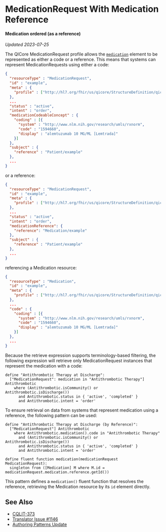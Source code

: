 # MedicationRequest With Medication Reference

#### Medication ordered (as a reference)
_Updated 2023-07-25_

The QICore MedicationRequest profile allows the [`medication`](http://hl7.org/fhir/us/qicore/StructureDefinition-qicore-medicationrequest-definitions.html#key_MedicationRequest.medication[x]) element to be represented as either a code or a reference. This means that systems can represent MedicationRequests using either a code:

```json
{
  "resourceType" : "MedicationRequest",
  "id" : "example",
  "meta" : {
    "profile" : ["http://hl7.org/fhir/us/qicore/StructureDefinition/qicore-medicationrequest"]
  },
  ...
  "status" : "active",
  "intent" : "order",
  "medicationCodeableConcept" : {
    "coding" : [{
      "system" : "http://www.nlm.nih.gov/research/umls/rxnorm",
      "code" : "1594660",
      "display" : "alemtuzumab 10 MG/ML [Lemtrada]"
    }]
  },
  "subject" : {
    "reference" : "Patient/example"
  },
  ...
}
```

or a reference:

```json
{
  "resourceType" : "MedicationRequest",
  "id" : "example",
  "meta" : {
    "profile" : ["http://hl7.org/fhir/us/qicore/StructureDefinition/qicore-medicationrequest"]
  },
  ...
  "status" : "active",
  "intent" : "order",
  "medicationReference": {
    "reference": "Medication/example"
  },
  "subject" : {
    "reference" : "Patient/example"
  },
  ...
}
```

referencing a Medication resource:

```json
{
  "resourceType" : "Medication",
  "id" : "example",
  "meta" : {
    "profile" : ["http://hl7.org/fhir/us/qicore/StructureDefinition/qicore-medication"]
  },
  ...
  "code" : {
    "coding" : [{
      "system" : "http://www.nlm.nih.gov/research/umls/rxnorm",
      "code" : "1594660",
      "display" : "alemtuzumab 10 MG/ML [Lemtrada]"
    }]
  },
  ...
}
```

Because the retrieve expression supports terminology-based filtering, the following expression will retrieve only MedicationRequest instances that represent the medication with a code:

```cql
define "Antithrombotic Therapy at Discharge":
  ["MedicationRequest": medication in "Antithrombotic Therapy"] Antithrombotic
    where (Antithrombotic.isCommunity() or Antithrombotic.isDischarge())
      and Antithrombotic.status in { 'active', 'completed' }
      and Antithrombotic.intent = 'order'
```

To ensure retrieval on data from systems that represent medication using a reference, the following pattern can be used:

```cql
define "Antithrombotic Therapy at Discharge (by Reference)":
  ["MedicationRequest"] Antithrombotic
    where Antithrombotic.medication().code in "Antithrombotic Therapy" 
      and (Antithrombotic.isCommunity() or Antithrombotic.isDischarge())
      and Antithrombotic.status in { 'active', 'completed' }
      and Antithrombotic.intent = 'order'

define fluent function medication(medicationRequest MedicationRequest):
  singleton from ([Medication] M where M.id = medicationRequest.medication.reference.getId())
```

This pattern defines a `medication()` fluent function that resolves the reference, retrieving the Medication resource by its `id` element directly.

## See Also
* [CQLIT-373](https://oncprojectracking.healthit.gov/support/browse/CQLIT-373)
* [Translator Issue #1146](https://github.com/cqframework/clinical_quality_language/issues/1146)
* [Authoring Patterns Update](https://github.com/cqframework/CQL-Formatting-and-Usage-Wiki/wiki/Authoring-Patterns---QICore-v4.1.1#medication-ordered-as-a-reference)
